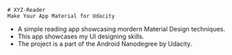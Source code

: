     # XYZ-Reader
    Make Your App Material for Udacity

- A simple reading app showcasing mordern Material Design techniques.
- This app showcases my UI designing skills.
- The project is a part of the Android Nanodegree by Udacity.


